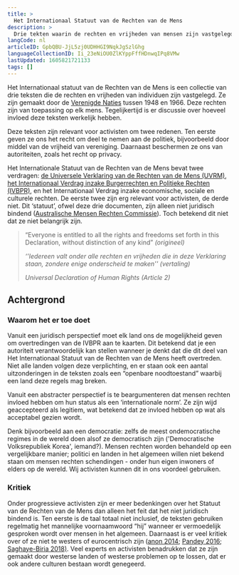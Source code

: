 ```yaml
---
title: >
  Het Internationaal Statuut van de Rechten van de Mens
description: >
  Drie tekten waarin de rechten en vrijheden van mensen zijn vastgelegd
langCode: nl
articleID: GpbQBU-JjL5zj0UDHHGI9NqkJgSzlGhg
languageCollectionID: Ii_23eNiOU0ZlKYppFffHDnwqIPq8VMw
lastUpdated: 1605821721133
tags: []
---
```


Het Internationaal statuut van de Rechten van de Mens is een collectie van drie teksten die de rechten en vrijheden van individuen zijn vastgelegd. Ze zijn gemaakt door de [Verenigde Naties](/united-nations) tussen 1948 en 1966. Deze rechten zijn van toepassing op elk mens. Tegelijkertijd is er discussie over hoeveel invloed deze teksten werkelijk hebben.

Deze teksten zijn relevant voor activisten om twee redenen. Ten eerste geven ze ons het recht om deel te nemen aan de politiek, bijvoorbeeld door middel van de vrijheid van vereniging. Daarnaast beschermen ze ons van autoriteiten, zoals het recht op privacy.

Het Internationale Statuut van de Rechten van de Mens bevat twee verdragen: [de Universele Verklaring van de Rechten van de Mens (UVRM)](/universal-declaration-of-human-rights), [het Internationaal Verdrag inzake Burgerrechten en Politieke Rechten (IVBPR)](/International-Covenant-on-Civil-and-Political-Rights), en het Internationaal Verdrag inzake economische, sociale en culturele rechten. De eerste twee zijn erg relevant voor activisten, de derde niet. Dit ‘statuut’, ofwel deze drie documenten, zijn alleen niet juridisch bindend ([Australische Mensen Rechten Commissie](https://humanrights.gov.au/our-work/education/human-rights-explained-fact-sheet-5the-international-bill-rights)). Toch betekend dit niet dat ze niet belangrijk zijn.

> “Everyone is entitled to all the rights and freedoms set forth in this Declaration, without distinction of any kind” _(origineel)_
> 
> _‘’Iedereen valt onder alle rechten en vrijheden die in deze Verklaring staan, zondere enige onderscheid te maken'' (vertaling)_
> 
> _Universal Declaration of Human Rights (Article 2)_

## Achtergrond

### Waarom het er toe doet

Vanuit een juridisch perspectief moet elk land ons de mogelijkheid geven om overtredingen van de IVBPR aan te kaarten. Dit betekend dat je een autoriteit verantwoordelijk kan stellen wanneer je denkt dat die dit deel van Het Internationaal Statuut van de Rechten van de Mens heeft overtreden. Niet alle landen volgen deze verplichting, en er staan ook een aantal uitzonderingen in de teksten zoals een “openbare noodtoestand” waarbij een land deze regels mag breken.

Vanuit een abstracter perspectief is te beargumenteren dat mensen rechten invloed hebben om hun status als een ‘internationale norm’. Ze zijn wijd geaccepteerd als legitiem, wat betekend dat ze invloed hebben op wat als acceptabel gezien wordt.

Denk bijvoorbeeld aan een democratie: zelfs de meest ondemocratische regimes in de wereld doen alsof ze democratisch zijn ('Democratische Volksrepubliek Korea', iemand?). Mensen rechten worden behandeld op een vergelijkbare manier; politici en landen in het algemeen willen niet bekend staan om mensen rechten schendingen - onder hun eigen inwoners of elders op de wereld. Wij activisten kunnen dit in ons voordeel gebruiken.

### Kritiek

Onder progressieve activisten zijn er meer bedenkingen over het Statuut van de Rechten van de Mens dan alleen het feit dat het niet juridisch bindend is. Ten eerste is de taal totaal niet inclusief, de teksten gebruiken regelmatig het mannelijke voornaamwoord “hij” wanneer er vermoedelijk gesproken wordt over mensen in het algemeen. Daarnaast is er veel kritiek over of ze niet te westers of eurocentrisch zijn ([anon 2014](https://www.e-ir.info/2014/04/25/western-human-rights-in-a-diverse-world-cultural-suppression-or-relativism/); [Pandey 2016](https://www.researchgate.net/publication/309673496_Are_the_concepts_of_human_rights_western-centric_euro-centric_or_'universalizable'); [Saghaye-Biria 2018)](https://www.jstor.org/stable/10.13169/reorient.4.1.0059?seq=1). Veel experts en activisten benadrukken dat ze zijn gemaakt door westerse landen of westerse problemen op te lossen, dat er ook andere culturen bestaan wordt genegeerd.